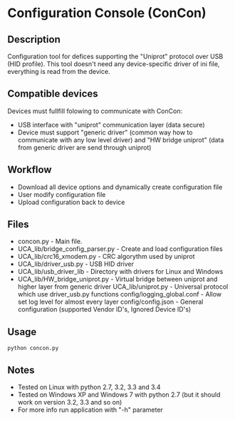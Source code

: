 # Configuration Console (ConCon)

## Description
 Configuration tool for defices supporting the "Uniprot" protocol over USB (HID profile).
 This tool doesn't need any device-specific driver of ini file, everything is read from
 the device.
 
## Compatible devices
 Devices must fullfill folowing to communicate with ConCon:
 * USB interface with "uniprot" communication layer (data secure)
 * Device must support "generic driver" (common way how to communicate with
   any low level driver) and "HW bridge uniprot" (data from generic driver are
   send through uniprot)
 

## Workflow
 * Download all device options and dynamically create configuration file
 * User modify configuration file
 * Upload configuration back to device 
 
## Files
 * concon.py - Main file.
 * UCA_lib/bridge_config_parser.py - Create and load configuration files 
 * UCA_lib/crc16_xmodem.py - CRC algorythm used by uniprot
 * UCA_lib/driver_usb.py - USB HID driver
 * UCA_lib/usb_driver_lib - Directory with drivers for Linux and Windows
 * UCA_lib/HW_bridge_uniprot.py - Virtual bridge between uniprot and higher
   layer from generic driver
   UCA_lib/uniprot.py - Universal protocol which use driver_usb.py functions
   config/logging_global.conf - Allow set log level for almost every layer
   config/config.json - General configuration (supported Vendor ID's, 
   						Ignored Device ID's)

## Usage
 `python concon.py`
 
## Notes
 * Tested on Linux with python 2.7, 3.2, 3.3 and 3.4
 * Tested on Windows XP and Windows 7 with python 2.7 (but it should work on
   version 3.2, 3.3 and so on)
 * For more info run application with "-h" parameter
